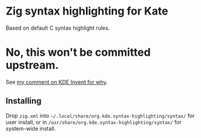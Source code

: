 # Zig syntax highlighting for Kate

Based on default C syntax highlight rules.

# No, this won't be committed upstream.

See [my comment on KDE Invent for why](https://invent.kde.org/frameworks/syntax-highlighting/-/merge_requests/98?commit_id=5be0ff3c15346d341f3886fc8318e950fdde0518#note_130030).

## Installing

Drop `zig.xml` into `~/.local/share/org.kde.syntax-highlighting/syntax/` for user install,
or in `/usr/share/org.kde.syntax-highlighting/syntax/` for system-wide install.
